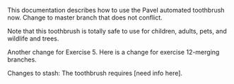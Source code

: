This documentation describes how to use the Pavel automated toothbrush now.
Change to master branch that does not conflict.

Note that this toothbrush is totally safe to use for children, adults, pets, and wildlife and trees.

Another change for Exercise 5. Here is a change for exercise 12-merging branches.

Changes to stash:
The toothbrush requires [need info here].
